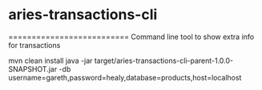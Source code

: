 # aries-transactions-cli
==========================
Command line tool to show extra info for transactions

mvn clean install
java -jar target/aries-transactions-cli-parent-1.0.0-SNAPSHOT.jar -db username=gareth,password=healy,database=products,host=localhost
